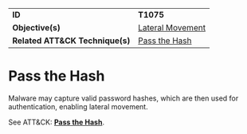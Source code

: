 |||
|---------|------------------------|
|**ID**|**T1075**|
|**Objective(s)**|[Lateral Movement](https://github.com/MBCProject/mbc-markdown/tree/master/lateral-movement)|
|**Related ATT&CK Technique(s)**|[Pass the Hash](https://attack.mitre.org/techniques/T1075)|


Pass the Hash
=============
Malware may capture valid password hashes, which are then used for authentication, enabling lateral movement. 

See ATT&CK: [**Pass the Hash**](https://attack.mitre.org/techniques/T1075).